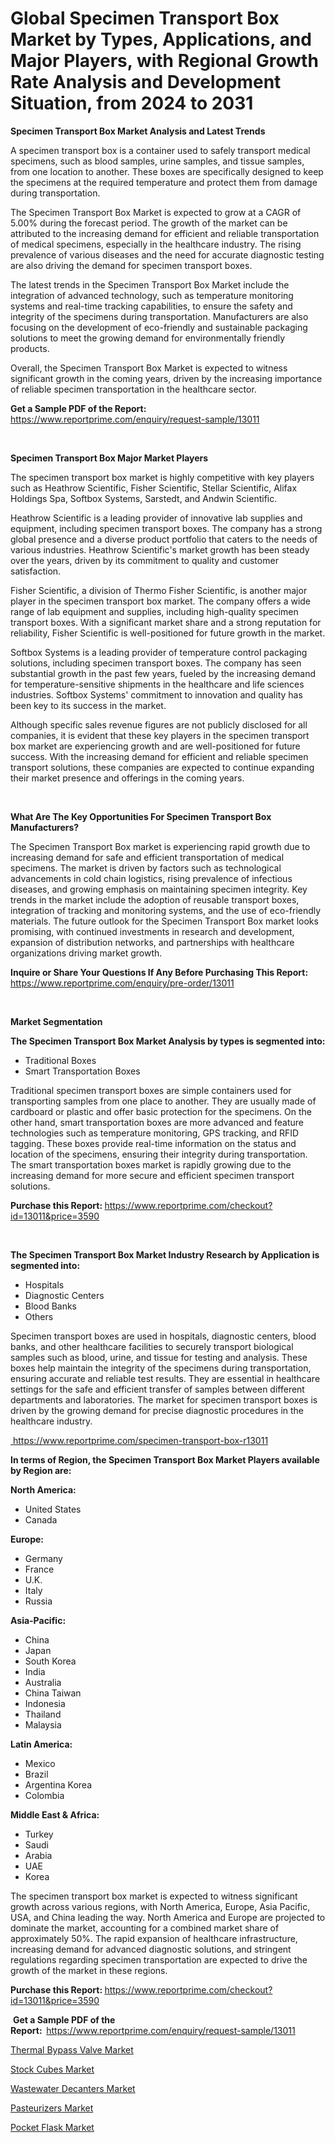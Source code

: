 <p><h1>Global Specimen Transport Box Market by Types, Applications, and Major Players, with Regional Growth Rate Analysis and Development Situation, from 2024 to 2031</h1></p><p><strong>Specimen Transport Box Market Analysis and Latest Trends</strong></p>
<p><p>A specimen transport box is a container used to safely transport medical specimens, such as blood samples, urine samples, and tissue samples, from one location to another. These boxes are specifically designed to keep the specimens at the required temperature and protect them from damage during transportation.</p><p>The Specimen Transport Box Market is expected to grow at a CAGR of 5.00% during the forecast period. The growth of the market can be attributed to the increasing demand for efficient and reliable transportation of medical specimens, especially in the healthcare industry. The rising prevalence of various diseases and the need for accurate diagnostic testing are also driving the demand for specimen transport boxes.</p><p>The latest trends in the Specimen Transport Box Market include the integration of advanced technology, such as temperature monitoring systems and real-time tracking capabilities, to ensure the safety and integrity of the specimens during transportation. Manufacturers are also focusing on the development of eco-friendly and sustainable packaging solutions to meet the growing demand for environmentally friendly products.</p><p>Overall, the Specimen Transport Box Market is expected to witness significant growth in the coming years, driven by the increasing importance of reliable specimen transportation in the healthcare sector.</p></p>
<p><strong>Get a Sample PDF of the Report:&nbsp;</strong> <a href="https://www.reportprime.com/enquiry/request-sample/13011">https://www.reportprime.com/enquiry/request-sample/13011</a></p>
<p>&nbsp;</p>
<p><strong>Specimen Transport Box Major Market Players</strong></p>
<p><p>The specimen transport box market is highly competitive with key players such as Heathrow Scientific, Fisher Scientific, Stellar Scientific, Alifax Holdings Spa, Softbox Systems, Sarstedt, and Andwin Scientific. </p><p>Heathrow Scientific is a leading provider of innovative lab supplies and equipment, including specimen transport boxes. The company has a strong global presence and a diverse product portfolio that caters to the needs of various industries. Heathrow Scientific's market growth has been steady over the years, driven by its commitment to quality and customer satisfaction.</p><p>Fisher Scientific, a division of Thermo Fisher Scientific, is another major player in the specimen transport box market. The company offers a wide range of lab equipment and supplies, including high-quality specimen transport boxes. With a significant market share and a strong reputation for reliability, Fisher Scientific is well-positioned for future growth in the market.</p><p>Softbox Systems is a leading provider of temperature control packaging solutions, including specimen transport boxes. The company has seen substantial growth in the past few years, fueled by the increasing demand for temperature-sensitive shipments in the healthcare and life sciences industries. Softbox Systems' commitment to innovation and quality has been key to its success in the market.</p><p>Although specific sales revenue figures are not publicly disclosed for all companies, it is evident that these key players in the specimen transport box market are experiencing growth and are well-positioned for future success. With the increasing demand for efficient and reliable specimen transport solutions, these companies are expected to continue expanding their market presence and offerings in the coming years.</p></p>
<p>&nbsp;</p>
<p><strong>What Are The Key Opportunities For Specimen Transport Box Manufacturers?</strong></p>
<p><p>The Specimen Transport Box market is experiencing rapid growth due to increasing demand for safe and efficient transportation of medical specimens. The market is driven by factors such as technological advancements in cold chain logistics, rising prevalence of infectious diseases, and growing emphasis on maintaining specimen integrity. Key trends in the market include the adoption of reusable transport boxes, integration of tracking and monitoring systems, and the use of eco-friendly materials. The future outlook for the Specimen Transport Box market looks promising, with continued investments in research and development, expansion of distribution networks, and partnerships with healthcare organizations driving market growth.</p></p>
<p><strong>Inquire or Share Your Questions If Any Before Purchasing This Report:</strong> <a href="https://www.reportprime.com/enquiry/pre-order/13011">https://www.reportprime.com/enquiry/pre-order/13011</a></p>
<p>&nbsp;</p>
<p><strong>Market Segmentation</strong></p>
<p><strong>The Specimen Transport Box Market Analysis by types is segmented into:</strong></p>
<p><ul><li>Traditional Boxes</li><li>Smart Transportation Boxes</li></ul></p>
<p><p>Traditional specimen transport boxes are simple containers used for transporting samples from one place to another. They are usually made of cardboard or plastic and offer basic protection for the specimens. On the other hand, smart transportation boxes are more advanced and feature technologies such as temperature monitoring, GPS tracking, and RFID tagging. These boxes provide real-time information on the status and location of the specimens, ensuring their integrity during transportation. The smart transportation boxes market is rapidly growing due to the increasing demand for more secure and efficient specimen transport solutions.</p></p>
<p><strong>Purchase this Report:&nbsp;</strong><a href="https://www.reportprime.com/checkout?id=13011&price=3590">https://www.reportprime.com/checkout?id=13011&price=3590</a></p>
<p>&nbsp;</p>
<p><strong>The Specimen Transport Box Market Industry Research by Application is segmented into:</strong></p>
<p><ul><li>Hospitals</li><li>Diagnostic Centers</li><li>Blood Banks</li><li>Others</li></ul></p>
<p><p>Specimen transport boxes are used in hospitals, diagnostic centers, blood banks, and other healthcare facilities to securely transport biological samples such as blood, urine, and tissue for testing and analysis. These boxes help maintain the integrity of the specimens during transportation, ensuring accurate and reliable test results. They are essential in healthcare settings for the safe and efficient transfer of samples between different departments and laboratories. The market for specimen transport boxes is driven by the growing demand for precise diagnostic procedures in the healthcare industry.</p></p>
<p><a href="https://www.reportprime.com/specimen-transport-box-r13011">&nbsp;https://www.reportprime.com/specimen-transport-box-r13011</a></p>
<p><strong>In terms of Region, the Specimen Transport Box Market Players available by Region are:</strong></p>
<p>
    <p> <strong> North America: </strong>
        <ul>
            <li>United States</li>
            <li>Canada</li>
        </ul>
        </p> 
    <p> <strong> Europe: </strong>
        <ul>
            <li>Germany</li>
            <li>France</li>
            <li>U.K.</li>
            <li>Italy</li>
            <li>Russia</li>
        </ul>
        </p> 
    <p> <strong> Asia-Pacific: </strong>
        <ul>
            <li>China</li>
            <li>Japan</li>
            <li>South Korea</li>
            <li>India</li>
            <li>Australia</li>
            <li>China Taiwan</li>
            <li>Indonesia</li>
            <li>Thailand</li>
            <li>Malaysia</li>
        </ul>
        </p> 
    <p> <strong> Latin America: </strong>
        <ul>
            <li>Mexico</li>
            <li>Brazil</li>
            <li>Argentina Korea</li>
            <li>Colombia</li>
        </ul>
        </p> 
    <p> <strong> Middle East & Africa: </strong>
        <ul>
            <li>Turkey</li>
            <li>Saudi</li>
            <li>Arabia</li>
            <li>UAE</li>
            <li>Korea</li>
        </ul>
    </p>
    </p>
<p><p>The specimen transport box market is expected to witness significant growth across various regions, with North America, Europe, Asia Pacific, USA, and China leading the way. North America and Europe are projected to dominate the market, accounting for a combined market share of approximately 50%. The rapid expansion of healthcare infrastructure, increasing demand for advanced diagnostic solutions, and stringent regulations regarding specimen transportation are expected to drive the growth of the market in these regions.</p></p>
<p><strong>Purchase this Report: </strong><a href="https://www.reportprime.com/checkout?id=13011&price=3590">https://www.reportprime.com/checkout?id=13011&price=3590</a></p>
<p>&nbsp;<strong>Get a Sample PDF of the Report:&nbsp;&nbsp;</strong><a href="https://www.reportprime.com/enquiry/request-sample/13011">https://www.reportprime.com/enquiry/request-sample/13011</a></p>
<p><strong></strong></p>
<p><p><a href="https://www.linkedin.com/pulse/thermal-bypass-valve-market-research-report-forecast-growth-wyrhe?trackingId=JuFRnalQSKqV%2FO3qH9TkyA%3D%3D">Thermal Bypass Valve Market</a></p><p><a href="https://www.linkedin.com/pulse/global-hashub-tefwf?trackingId=fxkSG7fNRqyiPcYNNofA0Q%3D%3D">Stock Cubes Market</a></p><p><a href="https://github.com/RickHolmes3/Market-Research-Report-List-6/blob/main/wastewater-decanters-market.md">Wastewater Decanters Market</a></p><p><a href="https://github.com/Krish2023na/Market-Research-Report-List-6/blob/main/pasteurizers-market.md">Pasteurizers Market</a></p><p><a href="https://issuu.com/reportprime-2/docs/pocket-flask-market-size-2030.pptx_87e52b0693bf02">Pocket Flask Market</a></p></p>